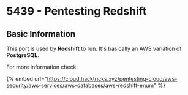# 5439 - Pentesting Redshift


## Basic Information

This port is used by **Redshift** to run. It's basically an AWS variation of **PostgreSQL**.

For more information check:

{% embed url="https://cloud.hacktricks.xyz/pentesting-cloud/aws-security/aws-services/aws-databases/aws-redshift-enum" %}

